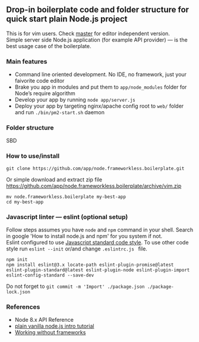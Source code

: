 ## Drop-in boilerplate code and folder structure for quick start plain Node.js project
This is for vim users. Check [master](https://github.com/app/node.frameworkless.boilerplate) for editor independent version.   
Simple server side Node.js application (for example API provider) — is the best usage case of the boilerplate.  

### Main features
- Command line oriented development. No IDE, no framework, just your faivorite code editor  
- Brake you app in modules and put them to `app/node_modules` folder for Node’s require algorithm  
- Develop your app by running `node app/server.js`  
- Deploy your app by targeting nginx/apache config root to `web/` folder and run `./bin/pm2-start.sh` daemon  

### Folder structure

SBD

### How to use/install
```
git clone https://github.com/app/node.frameworkless.boilerplate.git
```
Or simple download and extract zip file https://github.com/app/node.frameworkless.boilerplate/archive/vim.zip  
```
mv node.frameworkless.boilerplate my-best-app
cd my-best-app
```
### Javascript linter — eslint (optional setup)
Follow steps assumes you have `node` and `npm` command in your shell. Search in google 'How to install node.js and npm' for you system if not.   
Eslint configured to use [Javascript standard code style](https://standardjs.com/). To use other code style run `eslint --init` or/and change `.eslintrc.js ` file.  
```
npm init
npm install eslint@3.x locate-path eslint-plugin-promise@latest eslint-plugin-standard@latest eslint-plugin-node eslint-plugin-import eslint-config-standard --save-dev
```
Do not forget to `git commit -m 'Import' ./package.json ./package-lock.json` 

### References
- Node 8.x API Reference
- [plain vanilla node.js intro tutorial](https://gist.github.com/shimondoodkin/6213581)
- [Working without frameworks](https://medium.com/node-js-javascript/working-without-frameworks-part-1-b948f281f782)
